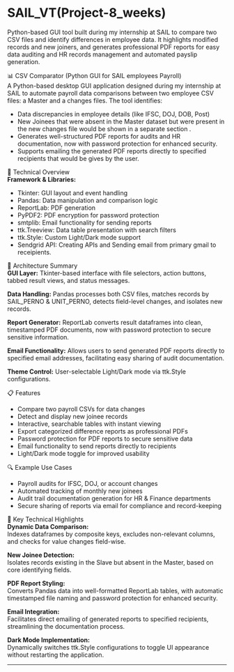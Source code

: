 # SAIL_VT(Project-8_weeks)
Python-based GUI tool built during my internship at SAIL to compare two CSV files and identify differences in employee data. It highlights modified records and new joiners, and generates professional PDF reports for easy data auditing and HR records management and automated payslip generation.

📊 CSV Comparator (Python GUI for SAIL employees Payroll)  
A Python-based desktop GUI application designed during my internship at SAIL to automate payroll data comparisons between two employee CSV files: a Master and a changes files. The tool identifies:

- Data discrepancies in employee details (like IFSC, DOJ, DOB, Post)
- New Joinees that were absent in the Master dataset but were present in the new changes file would be shown in a separate section .
- Generates well-structured PDF reports for audits and HR documentation, now with password protection for enhanced security.
- Supports emailing the generated PDF reports directly to specified recipients that would be gives by the user.

📌 Technical Overview  
**Framework & Libraries:**

- Tkinter: GUI layout and event handling
- Pandas: Data manipulation and comparison logic
- ReportLab: PDF generation
- PyPDF2: PDF encryption for password protection
- smtplib: Email functionality for sending reports
- ttk.Treeview: Data table presentation with search filters
- ttk.Style: Custom Light/Dark mode support
- Sendgrid API: Creating APIs and Sending email from primary gmail to receipients.

📐 Architecture Summary  
**GUI Layer:** Tkinter-based interface with file selectors, action buttons, tabbed result views, and status messages.

**Data Handling:** Pandas processes both CSV files, matches records by SAIL_PERNO & UNIT_PERNO, detects field-level changes, and isolates new records.

**Report Generator:** ReportLab converts result dataframes into clean, timestamped PDF documents, now with password protection to secure sensitive information.

**Email Functionality:** Allows users to send generated PDF reports directly to specified email addresses, facilitating easy sharing of audit documentation.

**Theme Control:** User-selectable Light/Dark mode via ttk.Style configurations.

📋 Features  
- Compare two payroll CSVs for data changes
- Detect and display new joinee records
- Interactive, searchable tables with instant viewing
- Export categorized difference reports as professional PDFs
- Password protection for PDF reports to secure sensitive data
- Email functionality to send reports directly to recipients
- Light/Dark mode toggle for improved usability

🔍 Example Use Cases  
- Payroll audits for IFSC, DOJ, or account changes
- Automated tracking of monthly new joinees
- Audit trail documentation generation for HR & Finance departments
- Secure sharing of reports via email for compliance and record-keeping

📌 Key Technical Highlights  
**Dynamic Data Comparison:**  
Indexes dataframes by composite keys, excludes non-relevant columns, and checks for value changes field-wise.

**New Joinee Detection:**  
Isolates records existing in the Slave but absent in the Master, based on core identifying fields.

**PDF Report Styling:**  
Converts Pandas data into well-formatted ReportLab tables, with automatic timestamped file naming and password protection for enhanced security.

**Email Integration:**  
Facilitates direct emailing of generated reports to specified recipients, streamlining the documentation process.

**Dark Mode Implementation:**  
Dynamically switches ttk.Style configurations to toggle UI appearance without restarting the application.

---
